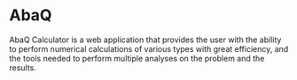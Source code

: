 # AbaQ
AbaQ Calculator is a web application that provides the user with the ability to perform numerical calculations of various types with great efficiency, and the tools needed to perform multiple analyses on the problem and the results.
